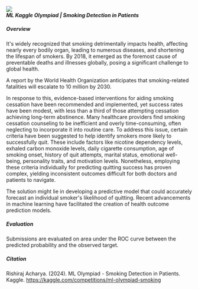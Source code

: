 <img src="https://t3.ftcdn.net/jpg/07/07/05/36/360_F_707053629_ZBEe0ujcsuvX9VtyM8UuOOHfImjuicJP.jpg">

<div align='left'><strong><em> ML Kaggle Olympiad | Smoking Detection in Patients </em></strong>
  
##### **Overview**

It's widely recognized that smoking detrimentally impacts health, affecting nearly every bodily organ, leading to numerous diseases, and shortening the lifespan of smokers. By 2018, it emerged as the foremost cause of preventable deaths and illnesses globally, posing a significant challenge to global health.

A report by the World Health Organization anticipates that smoking-related fatalities will escalate to 10 million by 2030.

In response to this, evidence-based interventions for aiding smoking cessation have been recommended and implemented, yet success rates have been modest, with less than a third of those attempting cessation achieving long-term abstinence. Many healthcare providers find smoking cessation counseling to be inefficient and overly time-consuming, often neglecting to incorporate it into routine care. To address this issue, certain criteria have been suggested to help identify smokers more likely to successfully quit. These include factors like nicotine dependency levels, exhaled carbon monoxide levels, daily cigarette consumption, age of smoking onset, history of quit attempts, marital status, emotional well-being, personality traits, and motivation levels. Nonetheless, employing these criteria individually for predicting quitting success has proven complex, yielding inconsistent outcomes difficult for both doctors and patients to navigate.

The solution might lie in developing a predictive model that could accurately forecast an individual smoker's likelihood of quitting. Recent advancements in machine learning have facilitated the creation of health outcome prediction models.

##### **Evaluation**

Submissions are evaluated on area under the ROC curve between the predicted probability and the observed target.


##### **Citation**

Rishiraj Acharya. (2024). ML Olympiad - Smoking Detection in Patients. Kaggle. https://kaggle.com/competitions/ml-olympiad-smoking
